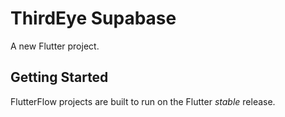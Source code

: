 # ThirdEye Supabase

A new Flutter project.

## Getting Started

FlutterFlow projects are built to run on the Flutter _stable_ release.
